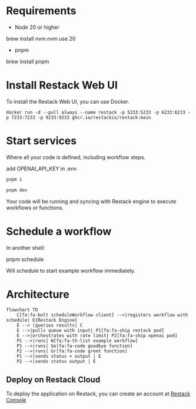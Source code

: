 # Requirements

- Node 20 or higher

brew install nvm
nvm use 20

- pnpm

brew install pnpm

# Install Restack Web UI 

To install the Restack Web UI, you can use Docker.
```
docker run -d --pull always --name restack -p 5233:5233 -p 6233:6233 -p 7233:7233 -p 9233:9233 ghcr.io/restackio/restack:main
```

# Start services

Where all your code is defined, including workflow steps.

add OPENAI_API_KEY in .env

```bash
pnpm i

pnpm dev
```
Your code will be running and syncing with Restack engine to execute workflows or functions.

# Schedule a workflow

In another shell:

pnpm schedule

Will schedule to start example workflow immediately.

# Architecture

```mermaid
flowchart TD
    C[fa:fa-bolt scheduleWorkflow client] -->|registers workflow with schedule| E{Restack Engine}
    E --> |queries results| C
    E -->|pulls queue with input| P1[fa:fa-ship restack pod]
    E -->|orchestrates with rate limit| P2[fa:fa-ship openai pod]
    P1 -->|runs| W[fa:fa-th-list example workflow]
    P1 -->|runs| Go[fa:fa-code goodbye function]
    P2 -->|runs| Gr[fa:fa-code greet function]
    P1 -->|sends status + output | E
    P2 -->|sends status output | E
```

## Deploy on Restack Cloud

To deploy the application on Restack, you can create an account at [Restack Console](https://console.restack.io)
